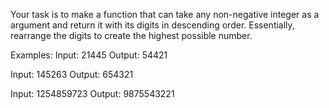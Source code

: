 Your task is to make a function that can take any non-negative integer as a argument and return it with its digits in descending order. Essentially, rearrange the digits to create the highest possible number.

Examples:
Input: 21445 Output: 54421

Input: 145263 Output: 654321

Input: 1254859723 Output: 9875543221